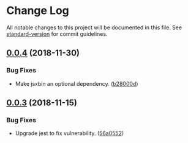 # Change Log

All notable changes to this project will be documented in this file. See [standard-version](https://github.com/conventional-changelog/standard-version) for commit guidelines.

<a name="0.0.4"></a>
## [0.0.4](https://github.com/sammarks/jsxbin-webpack-plugin/compare/v0.0.3...v0.0.4) (2018-11-30)


### Bug Fixes

* Make jsxbin an optional dependency. ([b28000d](https://github.com/sammarks/jsxbin-webpack-plugin/commit/b28000d))



<a name="0.0.3"></a>
## [0.0.3](https://github.com/sammarks/jsxbin-webpack-plugin/compare/v0.0.2...v0.0.3) (2018-11-15)


### Bug Fixes

* Upgrade jest to fix vulnerability. ([56a0552](https://github.com/sammarks/jsxbin-webpack-plugin/commit/56a0552))
